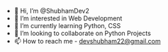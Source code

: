 - 👋 Hi, I’m @ShubhamDev2
- 👀 I’m interested in Web Development
- 🌱 I’m currently learning Python, CSS
- 💞️ I’m looking to collaborate on Python Projects
- 📫 How to reach me - devshubham22@gmail.com

<!---
ShubhamDev2/ShubhamDev2 is a ✨ special ✨ repository because its `README.md` (this file) appears on your GitHub profile.
You can click the Preview link to take a look at your changes.
--->
